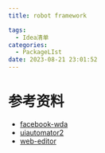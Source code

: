 ```yaml
---
title: robot framework  

tags:
  - Idea清单
categories:
  - PackageLIst 
date: 2023-08-21 23:01:52
---
```


# 参考资料

- [facebook-wda](https://github.com/openatx/facebook-wda)
- [uiautomator2](https://github.com/openatx/uiautomator2)
- [web-editor](https://github.com/alibaba/web-editor)
